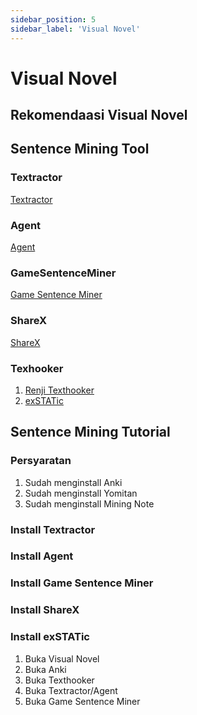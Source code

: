 ```yaml
---
sidebar_position: 5
sidebar_label: 'Visual Novel'
---
```


# Visual Novel

## Rekomendaasi Visual Novel

## Sentence Mining Tool

### Textractor
[Textractor](https://github.com/Artikash/Textractor)

### Agent
[Agent](https://github.com/0xDC00/agent/releases/tag/nightly)
### GameSentenceMiner
[Game Sentence Miner](https://github.com/bpwhelan/GameSentenceMiner/tree/main)
### ShareX
[ShareX](https://getsharex.com/)
### Texhooker
1. [Renji Texthooker](https://renji-xd.github.io/texthooker-ui/)
2. [exSTATic](https://github.com/KamWithK/exSTATic)

## Sentence Mining Tutorial

### Persyaratan
1. Sudah menginstall Anki
2. Sudah menginstall Yomitan
3. Sudah menginstall Mining Note

### Install Textractor

### Install Agent

### Install Game Sentence Miner

### Install ShareX 

### Install exSTATic

1. Buka Visual Novel
2. Buka Anki
3. Buka Texthooker
4. Buka Textractor/Agent
5. Buka Game Sentence Miner 

